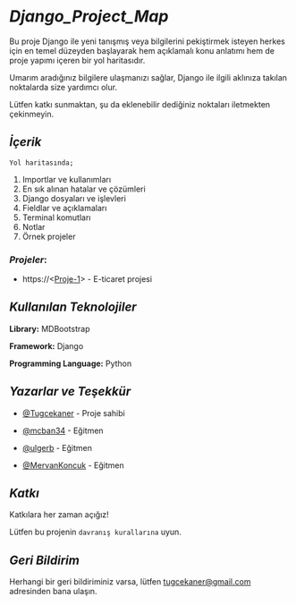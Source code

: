 
# _Django_Project_Map_

Bu proje Django ile yeni tanışmış veya bilgilerini pekiştirmek isteyen herkes için en temel düzeyden başlayarak hem açıklamalı konu anlatımı hem de proje yapımı içeren bir yol haritasıdır. 

Umarım aradığınız bilgilere ulaşmanızı sağlar, Django ile ilgili aklınıza takılan noktalarda size yardımcı olur.

Lütfen katkı sunmaktan, şu da eklenebilir dediğiniz noktaları iletmekten çekinmeyin.



## _İçerik_

    Yol haritasında; 

1. Importlar ve kullanımları
2. En sık alınan hatalar ve çözümleri
3. Django dosyaları ve işlevleri
4. Fieldlar ve açıklamaları
5. Terminal komutları
6. Notlar 
7. Örnek projeler

### _Projeler_:

- https://<[Proje-1](https://github.com/Tugcekaner/newProject_ProjectMap)> - E-ticaret projesi


  
## _Kullanılan Teknolojiler_

**Library:** MDBootstrap

**Framework:** Django

**Programming Language:** Python

  
## _Yazarlar ve Teşekkür_

- [@Tugcekaner](https://github.com/Tugcekaner) - Proje sahibi



- [@mcban34](https://github.com/mcban34) - Eğitmen
- [@ulgerb](https://github.com/ulgerb) - Eğitmen
- [@MervanKoncuk](https://github.com/MervanKoncuk) - Eğitmen
  
## _Katkı_

Katkılara her zaman açığız!

Lütfen bu projenin `davranış kurallarına` uyun.

  
## _Geri Bildirim_

Herhangi bir geri bildiriminiz varsa, lütfen tugcekaner@gmail.com adresinden bana ulaşın.

  
